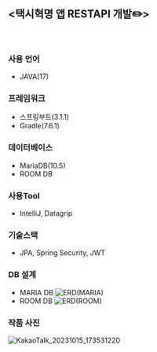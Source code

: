 ## <택시혁명 앱 RESTAPI 개발✏️>
</br>

### 사용 언어
- JAVA(17)

### 프레임워크
- 스프링부트(3.1.1)
- Gradle(7.6.1)

### 데이터베이스
- MariaDB(10.5)
- ROOM DB

### 사용Tool
- IntelliJ, Datagrip

### 기술스택
- JPA, Spring Security, JWT

### DB 설계
- MARIA DB
![ERD(MARIA)](https://github.com/jeonghyeon4782/TaxiProjectRestApi/assets/102511188/80ac16fe-92fb-4b36-a5e4-2d87e0e2688a)
- ROOM DB
![ERD(ROOM)](https://github.com/jeonghyeon4782/TaxiProjectRestApi/assets/102511188/7a323220-d4cd-46ff-b18f-c083fe58092b)

### 작품 사진
![KakaoTalk_20231015_173531220](https://github.com/jeonghyeon4782/TaxiProjectRestApi/assets/102511188/0eda86a4-42f3-47e4-a209-a09b33978990)
